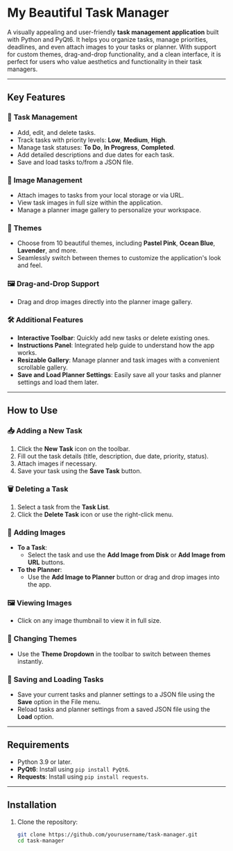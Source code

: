 # **My Beautiful Task Manager**

A visually appealing and user-friendly **task management application** built with Python and PyQt6. It helps you organize tasks, manage priorities, deadlines, and even attach images to your tasks or planner. With support for custom themes, drag-and-drop functionality, and a clean interface, it is perfect for users who value aesthetics and functionality in their task managers.

---

## **Key Features**

### 📝 **Task Management**
- Add, edit, and delete tasks.
- Track tasks with priority levels: **Low**, **Medium**, **High**.
- Manage task statuses: **To Do**, **In Progress**, **Completed**.
- Add detailed descriptions and due dates for each task.
- Save and load tasks to/from a JSON file.

### 📸 **Image Management**
- Attach images to tasks from your local storage or via URL.
- View task images in full size within the application.
- Manage a planner image gallery to personalize your workspace.

### 🎨 **Themes**
- Choose from 10 beautiful themes, including **Pastel Pink**, **Ocean Blue**, **Lavender**, and more.
- Seamlessly switch between themes to customize the application's look and feel.

### 🖼 **Drag-and-Drop Support**
- Drag and drop images directly into the planner image gallery.

### 🛠 **Additional Features**
- **Interactive Toolbar**: Quickly add new tasks or delete existing ones.
- **Instructions Panel**: Integrated help guide to understand how the app works.
- **Resizable Gallery**: Manage planner and task images with a convenient scrollable gallery.
- **Save and Load Planner Settings**: Easily save all your tasks and planner settings and load them later.

---

## **How to Use**

### 📥 **Adding a New Task**
1. Click the **New Task** icon on the toolbar.
2. Fill out the task details (title, description, due date, priority, status).
3. Attach images if necessary.
4. Save your task using the **Save Task** button.

### 🗑 **Deleting a Task**
1. Select a task from the **Task List**.
2. Click the **Delete Task** icon or use the right-click menu.

### 📸 **Adding Images**
- **To a Task**:
  - Select the task and use the **Add Image from Disk** or **Add Image from URL** buttons.
- **To the Planner**:
  - Use the **Add Image to Planner** button or drag and drop images into the app.

### 🖼 **Viewing Images**
- Click on any image thumbnail to view it in full size.

### 🎨 **Changing Themes**
- Use the **Theme Dropdown** in the toolbar to switch between themes instantly.

### 📄 **Saving and Loading Tasks**
- Save your current tasks and planner settings to a JSON file using the **Save** option in the File menu.
- Reload tasks and planner settings from a saved JSON file using the **Load** option.

---

## **Requirements**
- Python 3.9 or later.
- **PyQt6**: Install using `pip install PyQt6`.
- **Requests**: Install using `pip install requests`.

---

## **Installation**

1. Clone the repository:
   ```bash
   git clone https://github.com/yourusername/task-manager.git
   cd task-manager
